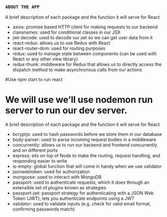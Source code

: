 ### `ABOUT THE APP`

A brief description of each package and the function it will serve for React

* axios: promise based HTTP client for making requests to our backend
* classnames: used for conditional classes in our JSX
* jwt-decode: used to decode our jwt so we can get user data from it
* react-redux: allows us to use Redux with React
* react-router-dom: used for routing purposes
* redux: used to manage state between components (can be used with React or any other view library)
* redux-thunk: middleware for Redux that allows us to directly access the dispatch method to make asynchronous calls from our actions

#Use npm start to run react 


# We will use we’ll use nodemon run server to run our dev server.


A brief description of each package and the function it will serve for React

* bcryptjs: used to hash passwords before we store them in our database
* body-parser: used to parse incoming request bodies in a middleware
* concurrently: allows us to run our backend and frontend concurrently and on different ports
* express: sits on top of Node to make the routing, request handling, and responding easier to write
* is-empty: global function that will come in handy when we use validator
* jsonwebtoken: used for authorization
* mongoose: used to interact with MongoDB
* passport: used to authenticate requests, which it does through an extensible set of plugins known as strategies
* passport-jwt: passport strategy for authenticating with a JSON Web Token (JWT); lets you authenticate endpoints using a JWT
* validator: used to validate inputs (e.g. check for valid email format, confirming passwords match)